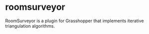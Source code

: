 # roomsurveyor
RoomSurveyor is a plugin for Grasshopper that implements iterative triangulation algorithms.
